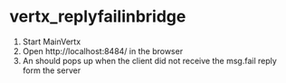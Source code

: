 # vertx_replyfailinbridge
1. Start MainVertx
2. Open http://localhost:8484/ in the browser
3. An should pops up when the client did not receive the msg.fail reply form the server
